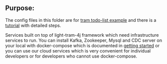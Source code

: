 ## Purpose:

The config files in this folder are for [tram todo-list example](https://github.com/networknt/light-example-4j/tree/master/eventuate/todo-list)
and there is a [tutorial](https://www.networknt.com/tutorial/eventuate/todo-list/)
with detailed steps.


Services built on top of light-tram-4j framework which need infrastructure services to
run. You can install Kafka, Zookeeper, Mysql and CDC server on your local
with docker-compose which is documented in [getting started](https://www.networknt.com/tutorial/eventuate/getting-started/)
or you can use our cloud services which is very convenient for individual
developers or for developers who cannot use docker-compose.

